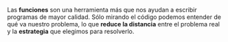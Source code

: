 Las **funciones** son una herramienta más que nos ayudan a escribir programas de mayor calidad. Sólo mirando el código podemos entender de qué va nuestro problema, lo que **reduce la distancia** entre el problema real y la **estrategia** que elegimos para resolverlo.